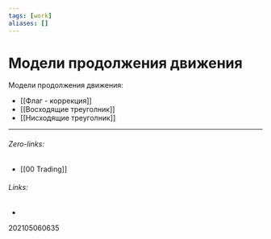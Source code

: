 ```yaml
---
tags: [work]
aliases: []
---
```

# Модели продолжения движения
Модели продолжения движения:
- [[Флаг - коррекция]]
- [[Восходящие треуголник]]
- [[Нисходящие треуголник]]
___
###### Zero-links:
- [[00 Trading]]
###### Links:
-

202105060635